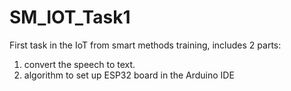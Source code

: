 # SM_IOT_Task1

First task in the IoT from smart methods training, includes 2 parts: 
1. convert the speech to text. 
2. algorithm to set up ESP32 board in the Arduino IDE
